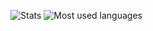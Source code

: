 ![Stats](https://github-readme-stats.vercel.app/api?username=alphasldiallo&show_icons=true&theme=dark)
![Most used languages](https://github-readme-stats.vercel.app/api?username=alphasldiallo&show_icons=true&theme=dark)

